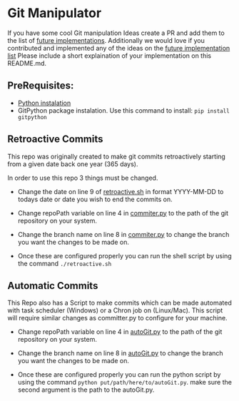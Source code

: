 # Git Manipulator

If you have some cool Git manipulation Ideas create a PR and add them to the list of [future implementations](./todo.md).
Additionally we would love if you contributed and implemented any of the ideas on the [future implementation list](./todo.md) Please include a short explaination of your implementation on this README.md.

## PreRequisites:
 - [Python instalation](https://www.python.org/downloads/)
 - GitPython package instalation. Use this command to install: `pip install gitpython`

## Retroactive Commits
This repo was originally created to make git commits retroactively starting from a given date back one year (365 days).

In order to use this repo 3 things must be changed.

 - Change the date on line 9 of [retroactive.sh](./committer.py) in format YYYY-MM-DD to todays date or date you wish to end the commits on.

 - Change repoPath variable on line 4 in [commiter.py](./committer.py) to the path of the git repository on your system.

 - Change the branch name on line 8 in [commiter.py](./committer.py) to change the branch you want the changes to be made on. 

- Once these are configured properly you can run the shell script by using the command `./retroactive.sh`

## Automatic Commits
This Repo also has a Script to make commits which can be made automated with task scheduler (Windows) or a Chron job on (Linux/Mac). This script will require similar changes as committer.py to configure for your machine. 

 - Change repoPath variable on line 4 in [autoGit.py](./autoGit.py) to the path of the git repository on your system.

- Change the branch name on line 8 in [autoGit.py](./autoGit.py) to change the branch you want the changes to be made on. 

- Once these are configured properly you can run the python script by using the command `python put/path/here/to/autoGit.py`. make sure the second argument is the path to the autoGit.py.